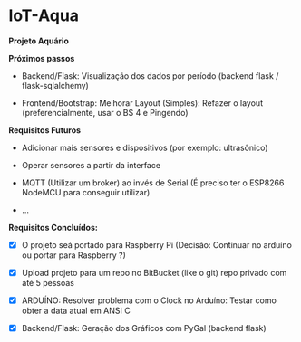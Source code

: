 # IoT-Aqua

**Projeto Aquário**

**Próximos passos**



* Backend/Flask: Visualização dos dados por período (backend flask / flask-sqlalchemy)

* Frontend/Bootstrap: Melhorar Layout (Simples): Refazer o layout (preferencialmente, usar o BS 4 e Pingendo)


**Requisitos Futuros**

* Adicionar mais sensores e dispositivos (por exemplo: ultrasônico)

* Operar sensores a partir da interface

* MQTT (Utilizar um broker) ao invés de Serial (É preciso ter o ESP8266 NodeMCU para conseguir utilizar)

* ...


**Requisitos Concluídos:**

* [x] O projeto seá portado para Raspberry Pi (Decisão: Continuar no arduíno ou portar para Raspberry ?)

* [x] Upload projeto para um repo no BitBucket (like o git) repo privado com até 5 pessoas

* [x] ARDUÍNO: Resolver problema com o Clock no Arduíno: Testar como obter a data atual em ANSI C

* [x] Backend/Flask: Geração dos Gráficos com PyGal (backend flask)
